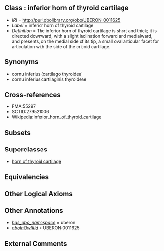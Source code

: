
## Class : inferior horn of thyroid cartilage

 * *IRI* = http://purl.obolibrary.org/obo/UBERON_0011625
 * *Label* = inferior horn of thyroid cartilage
 * *Definition* = The inferior horn of thyroid cartilage is short and thick; it is directed downward, with a slight inclination forward and medialward, and presents, on the medial side of its tip, a small oval articular facet for articulation with the side of the cricoid cartilage.

## Synonyms

 * cornu inferius (cartilago thyroidea)
 * cornu inferius cartilaginis thyroideae

## Cross-references

 * FMA:55297
 * SCTID:279521006
 * Wikipedia:Inferior_horn_of_thyroid_cartilage

## Subsets


## Superclasses

 * [horn of thyroid cartilage](../../UBERON/23/UBERON_0011623.md)

## Equivalencies


## Other Logical Axioms


## Other Annotations

 * *[has_obo_namespace](../../ce/oboInOwl#hasOBONamespace.md)* = uberon
 * *[oboInOwl#id](../../id/oboInOwl#id.md)* = UBERON:0011625

## External Comments

